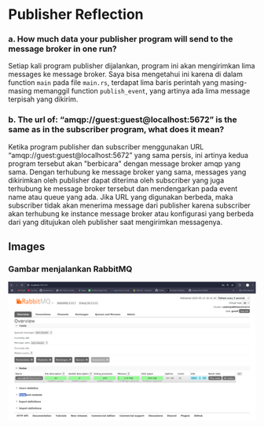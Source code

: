 # Publisher Reflection

### a. How much data your publisher program will send to the message broker in one run?

Setiap kali program publisher dijalankan, program ini akan mengirimkan lima messages ke message broker. Saya bisa mengetahui ini karena di dalam function `main` pada file `main.rs`, terdapat lima baris perintah yang masing-masing memanggil function `publish_event`, yang artinya ada lima message terpisah yang dikirim.

### b. The url of: “amqp://guest:guest@localhost:5672” is the same as in the subscriber program, what does it mean?

Ketika program publisher dan subscriber menggunakan URL “amqp://guest:guest@localhost:5672” yang sama persis, ini artinya kedua program tersebut akan "berbicara" dengan message broker amqp yang sama. Dengan terhubung ke message broker yang sama, messages yang dikirimkan oleh publisher dapat diterima oleh subscriber yang juga terhubung ke message broker tersebut dan mendengarkan pada event name atau queue yang ada. Jika URL yang digunakan berbeda, maka subscriber tidak akan menerima message dari publisher karena subscriber akan terhubung ke instance message broker atau konfigurasi yang berbeda dari yang ditujukan oleh publisher saat mengirimkan messagenya.

## Images

### Gambar menjalankan RabbitMQ
![Gambar RabbitMQ](./RabbitMqPic.png)
